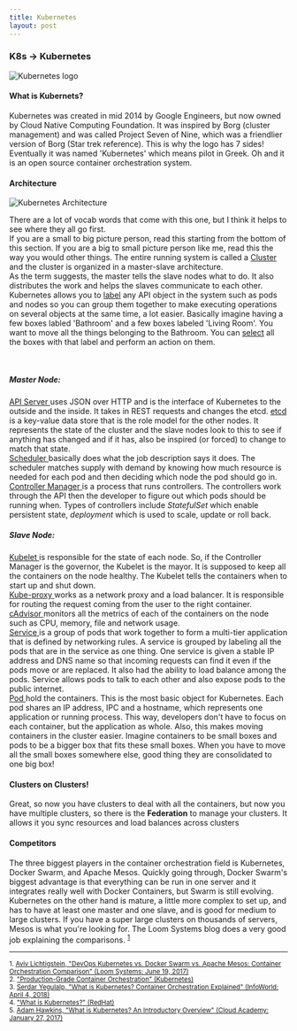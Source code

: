 ```yaml
---
title: Kubernetes
layout: post
---
```


<div>
	<h3> K8s -> Kubernetes </h3>
	<span class="image"><img src="{{ 'assets/images/kubernetes.png' | relative_url }}" alt="Kubernetes logo" /></span>
	<h4> What is Kubernets? </h4>
		<p> Kubernetes was created in mid 2014 by Google Engineers, but now owned by Cloud Native Computing Foundation. It was inspired by Borg (cluster management) and was called Project Seven of Nine, which was a friendlier version of Borg (Star trek reference). This is why the logo has 7 sides! Eventually it was named 'Kubernetes' which means pilot in Greek. Oh and it is an open source container orchestration system. 
		</p>
	<h4> Architecture </h4>
		<span class="image"><img src="{{ 'assets/images/kubernetes_architecture.png' | relative_url }}" alt="Kubernetes Architecture" /></span>
		<p> There are a lot of vocab words that come with this one, but I think it helps to see where they all go first. <br>
			If you are a small to big picture person, read this starting from the bottom of this section. If you are a big to small picture person like me, read this the way you would other things. 
			The entire running system is called a <u>Cluster</u> and the cluster is organized in a master-slave architecture.<br>
			As the term suggests, the master tells the slave nodes what to do. It also distributes the work and helps the slaves communicate to each other. Kubernetes allows you to <u>label</u> any API object in the system such as pods and nodes so you can group them together to make executing operations on several objects at the same time, a lot easier. Basically imagine having a few boxes labled 'Bathroom' and a few boxes labeled 'Living Room'. You want to move all the things belonging to the Bathroom. You can <u>select</u> all the boxes with that label and perform an action on them. </p> <br>
			<h5> Master Node: </h5>
				<p>
				<u> API Server </u> uses JSON over HTTP and is the interface of Kubernetes to the outside and the inside. It takes in REST requests and changes the etcd.
				<u> etcd </u> is a key-value data store that is the role model for the other nodes. It represents the state of the cluster and the slave nodes look to this to see if anything has changed and if it has, also be inspired (or forced) to change to match that state. <br>
				<u> Scheduler </u> basically does what the job description says it does. The scheduler matches supply with demand by knowing how much resource is needed for each pod and then deciding which node the pod should go in. <br>
				<u> Controller Manager </u> is a process that runs controllers. The controllers work through the API then the developer to figure out which pods should be running when. Types of controllers include <i>StatefulSet</i> which enable persistent state, <i>deployment</i> which is used to scale, update or roll back. </p>
			<h5> Slave Node: </h5>
				<p>
				<u> Kubelet </u> is responsible for the state of each node. So, if the Controller Manager is the governor, the Kubelet is the mayor. It is supposed to keep all the containers on the node healthy. The Kubelet tells the containers when to start up and shut down. <br>
				<u> Kube-proxy </u> works as a network proxy and a load balancer. It is responsible for routing the request coming from the user to the right container. <br>
				<u> cAdvisor </u> monitors all the metrics of each of the containers on the node such as CPU, memory, file and network usage.  <br>
				<u> Service </u> is a group of pods that work together to form a multi-tier application that is defined by networking rules. A service is grouped by labeling all the pods that are in the service as one thing. One service is given a stable IP address and DNS name so that incoming requests can find it even if the pods move or are replaced. It also had the ability to load balance among the pods. Service allows pods to talk to each other and also expose pods to the public internet. <br>
				<u> Pod </u> hold the containers. This is the most basic object for Kubernetes. Each pod shares an IP address, IPC and a hostname, which represents one application or running process. This way, developers don't have to focus on each container, but the application as whole. Also, this makes moving containers in the cluster easier. Imagine containers to be small boxes and pods to be a bigger box that fits these small boxes. When you have to move all the small boxes somewhere else, good thing they are consolidated to one big box! <br>
				</p>
			<h4> Clusters on Clusters! </h4>
				<p> Great, so now you have clusters to deal with all the containers, but now you have multiple clusters, so there is the <b>Federation</b> to manage your clusters. It allows it you sync resources and load balances across clusters</p>
			<h4> Competitors </h4>
				<p> The three biggest players in the container orchestration field is Kubernetes, Docker Swarm, and Apache Mesos. Quickly going through, Docker Swarm's biggest advantage is that everything can be run in one server and it integrates really well with Docker Containers, but Swarm is still evolving. Kubernetes on the other hand is mature, a little more complex to set up, and has to have at least one master and one slave, and is good for medium to large clusters. If you have a super large clusters on thousands of servers, Mesos is what you're looking for. The Loom Systems blog does a very good job explaining the comparisons. <sup><a href="#fn1">1</a></sup> 
<div>
	<hr>
		<sup id="fn1">1. <a href="https://www.loomsystems.com/blog/single-post/2017/06/19/kubernetes-vs-docker-swarm-vs-apache-mesos-container-orchestration-comparison">Aviv Lichtigstein, "DevOps Kubernetes vs. Docker Swarm vs. Apache Mesos: Container Orchestration Comparison" (Loom Systems: June 19, 2017)</a></sup><br>
		<sup id="fn2">2. <a href="https://kubernetes.io">"Production-Grade Container Orchestration" (Kubernetes)</a></sup><br>
		<sup id="fn3">3. <a href="https://www.infoworld.com/article/3268073/containers/what-is-kubernetes-container-orchestration-explained.html">Serdar Yegulalp, "What is Kubernetes? Container Orchestration Explained" (InfoWorld: April 4, 2018)</a></sup><br>
		<sup id="fn4">4. <a href="https://www.redhat.com/en/topics/containers/what-is-kubernetes"> "What is Kubernetes?" (RedHat)</a></sup><br>
		<sup id="fn5">5. <a href="https://cloudacademy.com/blog/what-is-kubernetes/">Adam Hawkins, "What is Kubernetes? An Introductory Overview" (Cloud Academy: January 27, 2017)</a></sup><br>
</div>